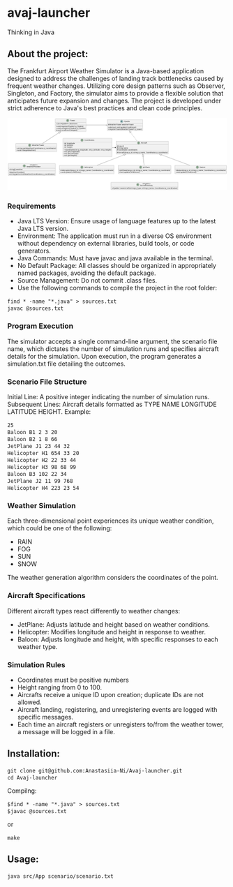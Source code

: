 # avaj-launcher 
Thinking in Java

## About the project: 
The Frankfurt Airport Weather Simulator is a Java-based application designed to address the challenges of landing track bottlenecks caused by frequent weather changes. 
Utilizing core design patterns such as Observer, Singleton, and Factory, the simulator aims to provide a flexible solution that anticipates future expansion and changes. 
The project is developed under strict adherence to Java's best practices and clean code principles.


<img src="https://github.com/Anastasiia-Ni/Avaj-launcher/blob/master/model/avaj_uml.png" width="800">


### Requirements
- Java LTS Version: Ensure usage of language features up to the latest Java LTS version.
- Environment: The application must run in a diverse OS environment without dependency on external libraries, build tools, or code generators.
- Java Commands: Must have javac and java available in the terminal.
- No Default Package: All classes should be organized in appropriately named packages, avoiding the default package.
- Source Management: Do not commit .class files.
- Use the following commands to compile the project in the root folder:
  
```
find * -name "*.java" > sources.txt
javac @sources.txt
```
### Program Execution
The simulator accepts a single command-line argument, the scenario file name, which dictates the number of simulation runs and specifies aircraft details for the simulation. 
Upon execution, the program generates a simulation.txt file detailing the outcomes.

### Scenario File Structure
Initial Line: A positive integer indicating the number of simulation runs.
Subsequent Lines: Aircraft details formatted as TYPE NAME LONGITUDE LATITUDE HEIGHT.
Example:
```
25
Baloon B1 2 3 20
Baloon B2 1 8 66
JetPlane J1 23 44 32
Helicopter H1 654 33 20
Helicopter H2 22 33 44
Helicopter H3 98 68 99
Baloon B3 102 22 34
JetPlane J2 11 99 768
Helicopter H4 223 23 54
```

### Weather Simulation
Each three-dimensional point experiences its unique weather condition, which could be one of the following:
- RAIN
- FOG
- SUN
- SNOW

The weather generation algorithm considers the coordinates of the point.

### Aircraft Specifications
Different aircraft types react differently to weather changes:

- JetPlane: Adjusts latitude and height based on weather conditions.
- Helicopter: Modifies longitude and height in response to weather.
- Baloon: Adjusts longitude and height, with specific responses to each weather type.

### Simulation Rules
- Coordinates must be positive numbers 
- Height ranging from 0 to 100.
- Aircrafts receive a unique ID upon creation; duplicate IDs are not allowed.
- Aircraft landing, registering, and unregistering events are logged with specific messages.
- Each time an aircraft registers or unregisters to/from the weather tower, a message will be logged in a file.

## Installation:
``` 
git clone git@github.com:Anastasiia-Ni/Avaj-launcher.git
cd Avaj-launcher
```
Compilng:
```
$find * -name "*.java" > sources.txt
$javac @sources.txt
```
or
```
make
```
## Usage:
```
java src/App scenario/scenario.txt
```
